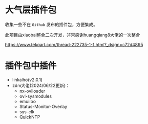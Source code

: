 # 大气层插件包
收集一些不在 `Github` 发布的插件包，方便集成。

此项目由xiaobai整合二次开发，非常感谢huangqiang8大佬的一次整合

https://www.tekqart.com/thread-222735-1-1.html?_dsign=c72d4895


# 插件包中插件

- linkalho(v2.0.1)
- zdm大佬(2024/06/22更新)：
  - nx-ovlloader
  - ovl-sysmodules
  - emuiibo
  - Status-Monitor-Overlay
  - sys-clk
  - QuickNTP
